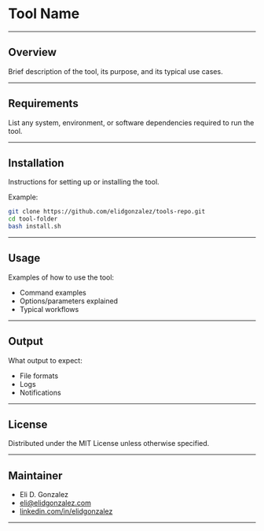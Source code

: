 
# Tool Name

---

## Overview

Brief description of the tool, its purpose, and its typical use cases.

---

## Requirements

List any system, environment, or software dependencies required to run the tool.

---

## Installation

Instructions for setting up or installing the tool.

Example:
```bash
git clone https://github.com/elidgonzalez/tools-repo.git
cd tool-folder
bash install.sh
```

---

## Usage

Examples of how to use the tool:
- Command examples
- Options/parameters explained
- Typical workflows

---

## Output

What output to expect:
- File formats
- Logs
- Notifications

---

## License

Distributed under the MIT License unless otherwise specified.

---

## Maintainer

- Eli D. Gonzalez
- eli@elidgonzalez.com
- [linkedin.com/in/elidgonzalez](https://linkedin.com/in/elidgonzalez)

---
